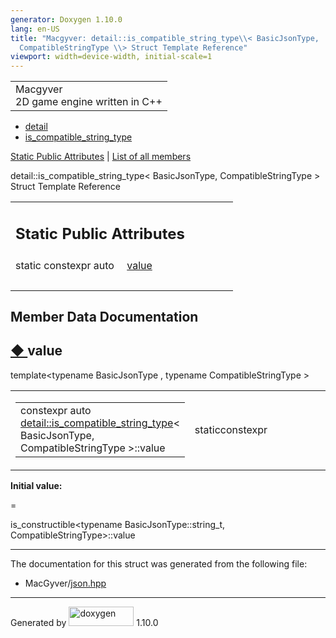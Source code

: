 ```yaml
---
generator: Doxygen 1.10.0
lang: en-US
title: "Macgyver: detail::is_compatible_string_type\\< BasicJsonType,
  CompatibleStringType \\> Struct Template Reference"
viewport: width=device-width, initial-scale=1
---
```


<div id="top">

<div id="titlearea">

<table data-cellspacing="0" data-cellpadding="0">
<colgroup>
<col style="width: 100%" />
</colgroup>
<tbody>
<tr id="projectrow" class="odd">
<td id="projectalign"><div id="projectname">
Macgyver
</div>
<div id="projectbrief">
2D game engine written in C++
</div></td>
</tr>
</tbody>
</table>

</div>

<div id="main-nav">

</div>

<div id="nav-path" class="navpath">

- <a href="namespacedetail.html" class="el">detail</a>
- <a href="structdetail_1_1is__compatible__string__type.html"
  class="el">is_compatible_string_type</a>

</div>

</div>

<div class="header">

<div class="summary">

[Static Public Attributes](#pub-static-attribs) \| [List of all
members](structdetail_1_1is__compatible__string__type-members.html)

</div>

<div class="headertitle">

<div class="title">

detail::is_compatible_string_type\< BasicJsonType, CompatibleStringType
\> Struct Template Reference

</div>

</div>

</div>

<div class="contents">

<table class="memberdecls">
<colgroup>
<col style="width: 50%" />
<col style="width: 50%" />
</colgroup>
<tbody>
<tr class="odd heading">
<td colspan="2"><h2 id="static-public-attributes"
class="groupheader"><span id="pub-static-attribs"></span> Static Public
Attributes</h2></td>
</tr>
<tr id="r_acd92e63b37627b1ccf1d248607ec13c8"
class="even memitem:acd92e63b37627b1ccf1d248607ec13c8">
<td class="memItemLeft" style="text-align: right;"
data-valign="top">static constexpr auto </td>
<td class="memItemRight" data-valign="bottom"><a
href="#acd92e63b37627b1ccf1d248607ec13c8" class="el">value</a></td>
</tr>
<tr class="odd separator:acd92e63b37627b1ccf1d248607ec13c8">
<td colspan="2" class="memSeparator"> </td>
</tr>
</tbody>
</table>

## Member Data Documentation

<span id="acd92e63b37627b1ccf1d248607ec13c8"></span>

## <span class="permalink">[◆ ](#acd92e63b37627b1ccf1d248607ec13c8)</span>value

<div class="memitem">

<div class="memproto">

<div class="memtemplate">

template\<typename BasicJsonType , typename CompatibleStringType \>

</div>

<table class="mlabels">
<colgroup>
<col style="width: 50%" />
<col style="width: 50%" />
</colgroup>
<tbody>
<tr class="odd">
<td class="mlabels-left"><table class="memname">
<tbody>
<tr class="odd">
<td class="memname">constexpr auto <a
href="structdetail_1_1is__compatible__string__type.html"
class="el">detail::is_compatible_string_type</a>&lt; BasicJsonType,
CompatibleStringType &gt;::value</td>
</tr>
</tbody>
</table></td>
<td class="mlabels-right"><span class="mlabels"><span
class="mlabel">static</span><span
class="mlabel">constexpr</span></span></td>
</tr>
</tbody>
</table>

</div>

<div class="memdoc">

**Initial value:**

<div class="fragment">

<div class="line">

=

</div>

<div class="line">

is_constructible\<typename BasicJsonType::string_t,
CompatibleStringType\>::value

</div>

</div>

</div>

</div>

------------------------------------------------------------------------

The documentation for this struct was generated from the following file:

- MacGyver/<a href="json_8hpp_source.html" class="el">json.hpp</a>

</div>

------------------------------------------------------------------------

<span class="small">Generated
by [<img src="doxygen.svg" class="footer" width="104" height="31"
alt="doxygen" />](https://www.doxygen.org/index.html) 1.10.0</span>
